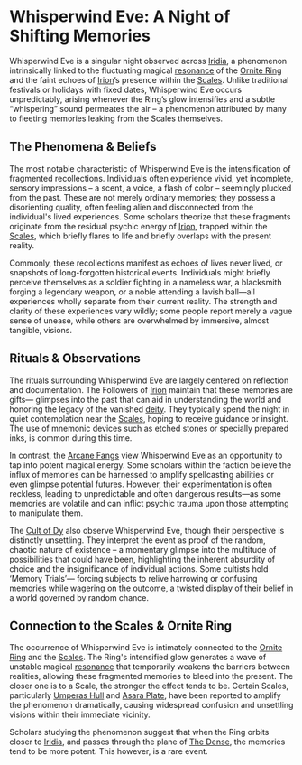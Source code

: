# Whisperwind Eve: A Night of Shifting Memories

Whisperwind Eve is a singular night observed across [Iridia](/geography/world/iridia.md), a phenomenon intrinsically linked to the fluctuating magical [resonance](/generated/resonance/resonance.md) of the [Ornite Ring](/geography/scale/ornite-ring.md) and the faint echoes of [Irion](/being/deity/irion.md)’s presence within the [Scales](/geography/landmark/scale.md). Unlike traditional festivals or holidays with fixed dates, Whisperwind Eve occurs unpredictably, arising whenever the Ring’s glow intensifies and a subtle “whispering” sound permeates the air – a phenomenon attributed by many to fleeting memories leaking from the Scales themselves.

## The Phenomena & Beliefs

The most notable characteristic of Whisperwind Eve is the intensification of fragmented recollections. Individuals often experience vivid, yet incomplete, sensory impressions – a scent, a voice, a flash of color – seemingly plucked from the past. These are not merely ordinary memories; they possess a disorienting quality, often feeling alien and disconnected from the individual's lived experiences. Some scholars theorize that these fragments originate from the residual psychic energy of [Irion](/being/deity/irion.md), trapped within the [Scales](/geography/landmark/scale.md), which briefly flares to life and briefly overlaps with the present reality.

Commonly, these recollections manifest as echoes of lives never lived, or snapshots of long-forgotten historical events. Individuals might briefly perceive themselves as a soldier fighting in a nameless war, a blacksmith forging a legendary weapon, or a noble attending a lavish ball—all experiences wholly separate from their current reality. The strength and clarity of these experiences vary wildly; some people report merely a vague sense of unease, while others are overwhelmed by immersive, almost tangible, visions.

## Rituals & Observations

The rituals surrounding Whisperwind Eve are largely centered on reflection and documentation. The Followers of [Irion](/being/deity/irion.md) maintain that these memories are gifts— glimpses into the past that can aid in understanding the world and honoring the legacy of the vanished [deity](/structure/mechanic/deity.md). They typically spend the night in quiet contemplation near the [Scales](/geography/landmark/scale.md), hoping to receive guidance or insight. The use of mnemonic devices such as etched stones or specially prepared inks, is common during this time.

In contrast, the [Arcane Fangs](/structure/society/factions/arcane-fangs.md) view Whisperwind Eve as an opportunity to tap into potent magical energy. Some scholars within the faction believe the influx of memories can be harnessed to amplify spellcasting abilities or even glimpse potential futures. However, their experimentation is often reckless, leading to unpredictable and often dangerous results—as some memories are volatile and can inflict psychic trauma upon those attempting to manipulate them.

The [Cult of Dy](/structure/society/factions/cult-of-dy.md) also observe Whisperwind Eve, though their perspective is distinctly unsettling. They interpret the event as proof of the random, chaotic nature of existence – a momentary glimpse into the multitude of possibilities that could have been, highlighting the inherent absurdity of choice and the insignificance of individual actions. Some cultists hold ‘Memory Trials’— forcing subjects to relive harrowing or confusing memories while wagering on the outcome, a twisted display of their belief in a world governed by random chance.

## Connection to the Scales & Ornite Ring

The occurrence of Whisperwind Eve is intimately connected to the [Ornite Ring](/geography/scale/ornite-ring.md) and the [Scales](/geography/landmark/scale.md).  The Ring's intensified glow generates a wave of unstable magical [resonance](/generated/resonance/resonance.md) that temporarily weakens the barriers between realities, allowing these fragmented memories to bleed into the present. The closer one is to a Scale, the stronger the effect tends to be. Certain Scales, particularly [Umperas Hull](/geography/scale/umperas-hull.md) and [Asara Plate](/geography/scale/asara-plate.md), have been reported to amplify the phenomenon dramatically, causing widespread confusion and unsettling visions within their immediate vicinity.

Scholars studying the phenomenon suggest that when the Ring orbits closer to [Iridia](/geography/world/iridia.md), and passes through the plane of [The Dense](/generated/the-dense/the-dense.md), the memories tend to be more potent. This however, is a rare event.
